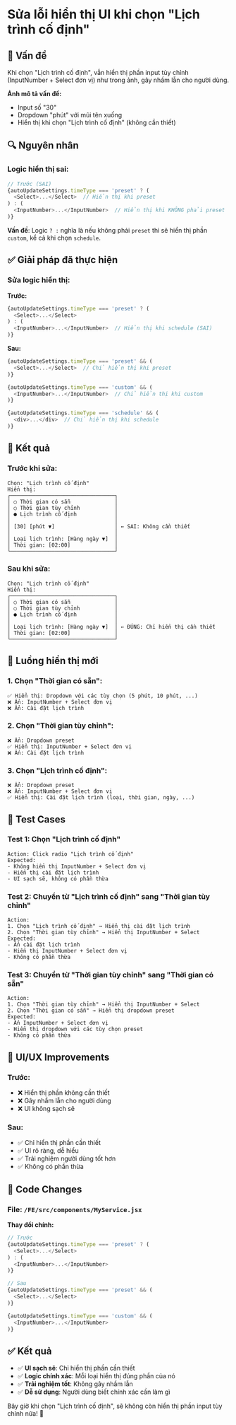 # Sửa lỗi hiển thị UI khi chọn "Lịch trình cố định"

## 🐛 Vấn đề

Khi chọn "Lịch trình cố định", vẫn hiển thị phần input tùy chỉnh (InputNumber + Select đơn vị) như trong ảnh, gây nhầm lẫn cho người dùng.

**Ảnh mô tả vấn đề:**
- Input số "30" 
- Dropdown "phút" với mũi tên xuống
- Hiển thị khi chọn "Lịch trình cố định" (không cần thiết)

## 🔍 Nguyên nhân

### **Logic hiển thị sai:**
```javascript
// Trước (SAI)
{autoUpdateSettings.timeType === 'preset' ? (
  <Select>...</Select>  // Hiển thị khi preset
) : (
  <InputNumber>...</InputNumber>  // Hiển thị khi KHÔNG phải preset
)}
```

**Vấn đề**: Logic `? :` nghĩa là nếu không phải `preset` thì sẽ hiển thị phần `custom`, kể cả khi chọn `schedule`.

## ✅ Giải pháp đã thực hiện

### **Sửa logic hiển thị:**

**Trước:**
```javascript
{autoUpdateSettings.timeType === 'preset' ? (
  <Select>...</Select>
) : (
  <InputNumber>...</InputNumber>  // Hiển thị khi schedule (SAI)
)}
```

**Sau:**
```javascript
{autoUpdateSettings.timeType === 'preset' && (
  <Select>...</Select>  // Chỉ hiển thị khi preset
)}

{autoUpdateSettings.timeType === 'custom' && (
  <InputNumber>...</InputNumber>  // Chỉ hiển thị khi custom
)}

{autoUpdateSettings.timeType === 'schedule' && (
  <div>...</div>  // Chỉ hiển thị khi schedule
)}
```

## 🎯 Kết quả

### **Trước khi sửa:**
```
Chọn: "Lịch trình cố định"
Hiển thị:
┌─────────────────────────────────┐
│ ○ Thời gian có sẵn              │
│ ○ Thời gian tùy chỉnh           │
│ ● Lịch trình cố định            │
│                                 │
│ [30] [phút ▼]                   │ ← SAI: Không cần thiết
│                                 │
│ Loại lịch trình: [Hàng ngày ▼]  │
│ Thời gian: [02:00]              │
└─────────────────────────────────┘
```

### **Sau khi sửa:**
```
Chọn: "Lịch trình cố định"
Hiển thị:
┌─────────────────────────────────┐
│ ○ Thời gian có sẵn              │
│ ○ Thời gian tùy chỉnh           │
│ ● Lịch trình cố định            │
│                                 │
│ Loại lịch trình: [Hàng ngày ▼]  │ ← ĐÚNG: Chỉ hiển thị cần thiết
│ Thời gian: [02:00]              │
└─────────────────────────────────┘
```

## 🔄 Luồng hiển thị mới

### **1. Chọn "Thời gian có sẵn":**
```
✅ Hiển thị: Dropdown với các tùy chọn (5 phút, 10 phút, ...)
❌ Ẩn: InputNumber + Select đơn vị
❌ Ẩn: Cài đặt lịch trình
```

### **2. Chọn "Thời gian tùy chỉnh":**
```
❌ Ẩn: Dropdown preset
✅ Hiển thị: InputNumber + Select đơn vị
❌ Ẩn: Cài đặt lịch trình
```

### **3. Chọn "Lịch trình cố định":**
```
❌ Ẩn: Dropdown preset
❌ Ẩn: InputNumber + Select đơn vị
✅ Hiển thị: Cài đặt lịch trình (loại, thời gian, ngày, ...)
```

## 🧪 Test Cases

### **Test 1: Chọn "Lịch trình cố định"**
```
Action: Click radio "Lịch trình cố định"
Expected:
- Không hiển thị InputNumber + Select đơn vị
- Hiển thị cài đặt lịch trình
- UI sạch sẽ, không có phần thừa
```

### **Test 2: Chuyển từ "Lịch trình cố định" sang "Thời gian tùy chỉnh"**
```
Action: 
1. Chọn "Lịch trình cố định" → Hiển thị cài đặt lịch trình
2. Chọn "Thời gian tùy chỉnh" → Hiển thị InputNumber + Select
Expected:
- Ẩn cài đặt lịch trình
- Hiển thị InputNumber + Select đơn vị
- Không có phần thừa
```

### **Test 3: Chuyển từ "Thời gian tùy chỉnh" sang "Thời gian có sẵn"**
```
Action:
1. Chọn "Thời gian tùy chỉnh" → Hiển thị InputNumber + Select
2. Chọn "Thời gian có sẵn" → Hiển thị dropdown preset
Expected:
- Ẩn InputNumber + Select đơn vị
- Hiển thị dropdown với các tùy chọn preset
- Không có phần thừa
```

## 📱 UI/UX Improvements

### **Trước:**
- ❌ Hiển thị phần không cần thiết
- ❌ Gây nhầm lẫn cho người dùng
- ❌ UI không sạch sẽ

### **Sau:**
- ✅ Chỉ hiển thị phần cần thiết
- ✅ UI rõ ràng, dễ hiểu
- ✅ Trải nghiệm người dùng tốt hơn
- ✅ Không có phần thừa

## 🔧 Code Changes

### **File: `/FE/src/components/MyService.jsx`**

**Thay đổi chính:**
```javascript
// Trước
{autoUpdateSettings.timeType === 'preset' ? (
  <Select>...</Select>
) : (
  <InputNumber>...</InputNumber>
)}

// Sau
{autoUpdateSettings.timeType === 'preset' && (
  <Select>...</Select>
)}

{autoUpdateSettings.timeType === 'custom' && (
  <InputNumber>...</InputNumber>
)}
```

## ✅ Kết quả

- ✅ **UI sạch sẽ**: Chỉ hiển thị phần cần thiết
- ✅ **Logic chính xác**: Mỗi loại hiển thị đúng phần của nó
- ✅ **Trải nghiệm tốt**: Không gây nhầm lẫn
- ✅ **Dễ sử dụng**: Người dùng biết chính xác cần làm gì

Bây giờ khi chọn "Lịch trình cố định", sẽ không còn hiển thị phần input tùy chỉnh nữa! 🎯

